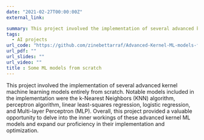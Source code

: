 ```yaml
---
date: "2021-02-27T00:00:00Z"
external_link: 

summary: This project involved the implementation of several advanced kernel machine learning models entirely from scratch. Notable models included in the implementation were the k-Nearest Neighbors (KNN) algorithm, perceptron algorithm, linear least-squares regression, logistic regression, and Multi-layer Perceptron (MLP).
tags:
  - AI projects 
url_code: "https://github.com/zinebettarraf/Advanced-Kernel-ML-models-from-scratch"
url_pdf: ""
url_slides: ""
url_video: ""
title : Some ML models from scratch
---
```

This project involved the implementation of several advanced kernel machine learning models entirely from scratch. Notable models included in the implementation were the k-Nearest Neighbors (KNN) algorithm, perceptron algorithm, linear least-squares regression, logistic regression, and Multi-layer Perceptron (MLP). Overall, this project provided a valuable opportunity to delve into the inner workings of these advanced kernel ML models and expand our proficiency in their implementation and optimization.